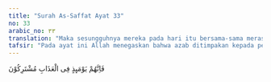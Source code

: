 ```yaml
---
title: "Surah As-Saffat Ayat 33"
no: 33
arabic_no: ٣٣
translation: "Maka sesungguhnya mereka pada hari itu bersama-sama merasakan azab."
tafsir: "Pada ayat ini Allah menegaskan bahwa azab ditimpakan kepada pemimpin-pemimpin dan pengikut-pengikutnya. Kedua golongan itu saling menuduh dan melempar tanggung jawab, namun mereka sama-sama dalam kesesatan. Yang menyesatkan tentulah menerima hukuman lebih berat. Mereka tidak hanya menanggung beban mereka sendiri, tetapi juga harus menanggung beban orang-orang yang mereka sesatkan.\n\nHukuman yang dijatuhkan Tuhan kepada kaum musyrikin itu sesuai dengan keadilan Tuhan terhadap hamba-hamba-Nya. Semua orang yang berdosa akan mendapat hukuman sesuai dengan kejahatannya. Demikian pula orang yang berbuat kebaikan akan diberi balasan sesuai dengan kebaikannya."
---
```

فَاِنَّهُمْ يَوْمَىِٕذٍ فِى الْعَذَابِ مُشْتَرِكُوْنَ